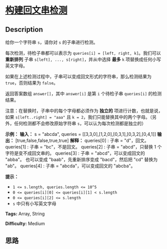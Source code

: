 # [构建回文串检测][title]

## Description

给你一个字符串 `s`，请你对 `s` 的子串进行检测。

每次检测，待检子串都可以表示为 `queries[i] = [left, right, k]`。我们可以 **重新排列** 子串 `s[left],
..., s[right]`，并从中选择 **最多** `k` 项替换成任何小写英文字母。

如果在上述检测过程中，子串可以变成回文形式的字符串，那么检测结果为 `true`，否则结果为 `false`。

返回答案数组 `answer[]`，其中 `answer[i]` 是第 `i` 个待检子串 `queries[i]` 的检测结果。

注意：在替换时，子串中的每个字母都必须作为 **独立的** 项进行计数，也就是说，如果 `s[left..right] = "aaa"` 且 `k =
2`，我们只能替换其中的两个字母。（另外，任何检测都不会修改原始字符串 `s`，可以认为每次检测都是独立的）



**示例：**
            **输入：** s = "abcda", queries = [[3,3,0],[1,2,0],[0,3,1],[0,3,2],[0,4,1]]    **输出：** [true,false,false,true,true]    **解释：**    queries[0] : 子串 = "d"，回文。    queries[1] : 子串 = "bc"，不是回文。    queries[2] : 子串 = "abcd"，只替换 1 个字符是变不成回文串的。    queries[3] : 子串 = "abcd"，可以变成回文的 "abba"。 也可以变成 "baab"，先重新排序变成 "bacd"，然后把 "cd" 替换为 "ab"。    queries[4] : 子串 = "abcda"，可以变成回文的 "abcba"。    



**提示：**

  * `1 <= s.length, queries.length <= 10^5`
  * `0 <= queries[i][0] <= queries[i][1] < s.length`
  * `0 <= queries[i][2] <= s.length`
  * `s` 中只有小写英文字母


**Tags:** Array, String

**Difficulty:** Medium

## 思路

[title]: https://leetcode-cn.com/problems/can-make-palindrome-from-substring
